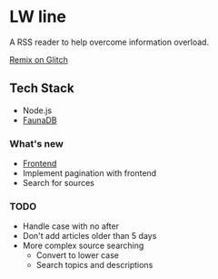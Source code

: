 # LW line

A RSS reader to help overcome information overload.

[Remix on Glitch](https://glitch.com/~lw-line)

## Tech Stack
- Node.js
- [FaunaDB](https://fauna.com/)

### What's new
- [Frontend](https://github.com/raglandcodes/lw-line-frontend)
- Implement pagination with frontend
- Search for sources

### TODO

- Handle case with no after
- Don't add articles older than 5 days
- More complex source searching 
    - Convert to lower case
    - Search topics and descriptions
